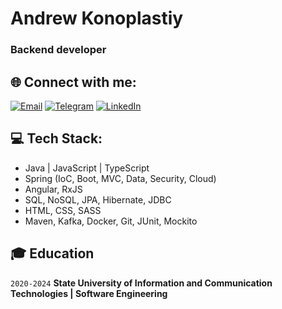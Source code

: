 # Andrew Konoplastiy
### Backend developer


## 🌐 Connect with me:
[![Email](https://img.shields.io/badge/Email-konoplastiy%40gmail.com-red?style=flat&logo=gmail)](mailto:konoplastiy@gmail.com)
[![Telegram](https://img.shields.io/badge/Telegram-konoplastiy-blue?style=flat&logo=telegram)](https://t.me/konoplastiy)
[![LinkedIn](https://img.shields.io/badge/LinkedIn-Andriy%20Konoplastiy-blue?style=flat&logo=linkedin)](https://www.linkedin.com/in/andriy-konoplastiy/)

## 💻 Tech Stack:
- Java | JavaScript | TypeScript 
- Spring (IoC, Boot, MVC, Data, Security, Cloud)
- Angular, RxJS
- SQL, NoSQL, JPA, Hibernate, JDBC
- HTML, CSS,  SASS
- Maven, Kafka, Docker, Git, JUnit, Mockito

## 🎓 Education

`2020-2024`
__State University of Information and Communication Technologies | Software Engineering__

